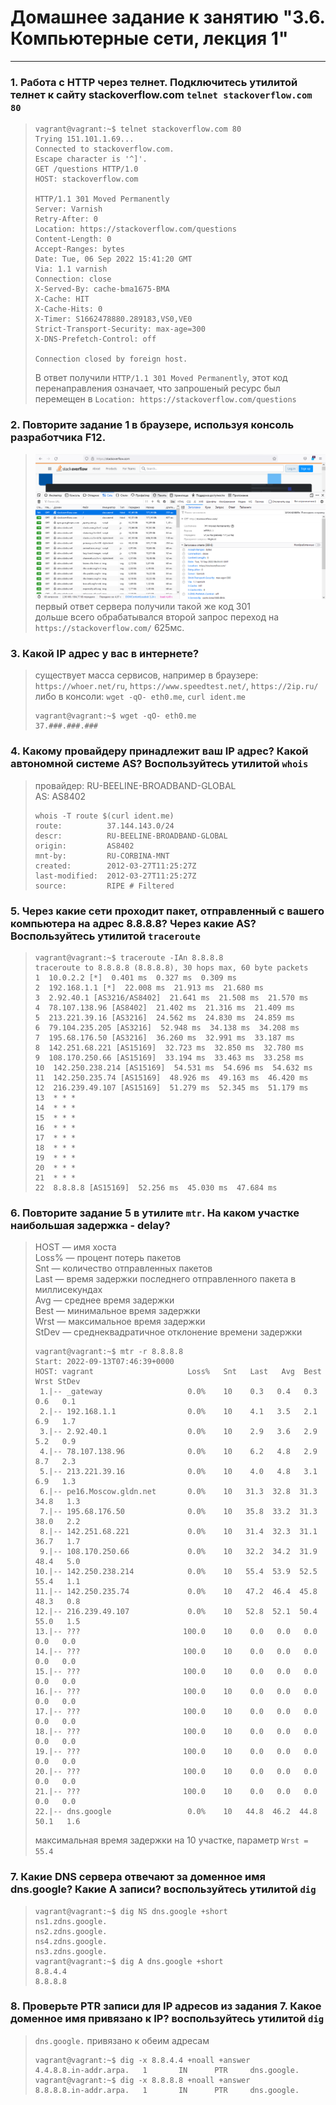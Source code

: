 # Домашнее задание к занятию "3.6. Компьютерные сети, лекция 1"

---
### 1. Работа c HTTP через телнет. Подключитесь утилитой телнет к сайту stackoverflow.com `telnet stackoverflow.com 80`
> ```commandline
> vagrant@vagrant:~$ telnet stackoverflow.com 80
> Trying 151.101.1.69...
> Connected to stackoverflow.com.
> Escape character is '^]'.
> GET /questions HTTP/1.0
> HOST: stackoverflow.com
> 
> HTTP/1.1 301 Moved Permanently
> Server: Varnish
> Retry-After: 0
> Location: https://stackoverflow.com/questions
> Content-Length: 0
> Accept-Ranges: bytes
> Date: Tue, 06 Sep 2022 15:41:20 GMT
> Via: 1.1 varnish
> Connection: close
> X-Served-By: cache-bma1675-BMA
> X-Cache: HIT
> X-Cache-Hits: 0
> X-Timer: S1662478880.289183,VS0,VE0
> Strict-Transport-Security: max-age=300
> X-DNS-Prefetch-Control: off
> 
> Connection closed by foreign host.
> ```
> В ответ получили `HTTP/1.1 301 Moved Permanently`, этот код перенаправления означает, что запрошеный ресурс был перемещен в `Location: https://stackoverflow.com/questions`
### 2. Повторите задание 1 в браузере, используя консоль разработчика F12.
> ![](./img/stackoverflow.PNG) 
> первый ответ сервера получили такой же код 301  
> дольше всего обрабатывался второй запрос переход на `https://stackoverflow.com/` 625мс.  
### 3. Какой IP адрес у вас в интернете?
> существует масса сервисов, например в браузере: `https://whoer.net/ru`, `https://www.speedtest.net/`, `https://2ip.ru/`  
> либо в консоли: `wget -qO- eth0.me`, `curl ident.me`
> ```commandline
> vagrant@vagrant:~$ wget -qO- eth0.me
> 37.###.###.###
> ```
### 4. Какому провайдеру принадлежит ваш IP адрес? Какой автономной системе AS? Воспользуйтесь утилитой `whois`
> провайдер: RU-BEELINE-BROADBAND-GLOBAL  
> AS: AS8402
> ```commandline
> whois -T route $(curl ident.me)
> route:          37.144.143.0/24
> descr:          RU-BEELINE-BROADBAND-GLOBAL
> origin:         AS8402
> mnt-by:         RU-CORBINA-MNT
> created:        2012-03-27T11:25:27Z
> last-modified:  2012-03-27T11:25:27Z
> source:         RIPE # Filtered
> ```
### 5. Через какие сети проходит пакет, отправленный с вашего компьютера на адрес 8.8.8.8? Через какие AS? Воспользуйтесь утилитой `traceroute`
> ```commandline
> vagrant@vagrant:~$ traceroute -IAn 8.8.8.8
> traceroute to 8.8.8.8 (8.8.8.8), 30 hops max, 60 byte packets
> 1  10.0.2.2 [*]  0.401 ms  0.327 ms  0.309 ms
> 2  192.168.1.1 [*]  22.008 ms  21.913 ms  21.680 ms
> 3  2.92.40.1 [AS3216/AS8402]  21.641 ms  21.508 ms  21.570 ms
> 4  78.107.138.96 [AS8402]  21.402 ms  21.316 ms  21.409 ms
> 5  213.221.39.16 [AS3216]  24.562 ms  24.830 ms  24.859 ms
> 6  79.104.235.205 [AS3216]  52.948 ms  34.138 ms  34.208 ms
> 7  195.68.176.50 [AS3216]  36.260 ms  32.991 ms  33.187 ms
> 8  142.251.68.221 [AS15169]  32.723 ms  32.850 ms  32.780 ms
> 9  108.170.250.66 [AS15169]  33.194 ms  33.463 ms  33.258 ms
> 10  142.250.238.214 [AS15169]  54.531 ms  54.696 ms  54.632 ms
> 11  142.250.235.74 [AS15169]  48.926 ms  49.163 ms  46.420 ms
> 12  216.239.49.107 [AS15169]  51.279 ms  52.345 ms  51.179 ms
> 13  * * *
> 14  * * *
> 15  * * *
> 16  * * *
> 17  * * *
> 18  * * *
> 19  * * *
> 20  * * *
> 21  * * *
> 22  8.8.8.8 [AS15169]  52.256 ms  45.030 ms  47.684 ms
> ```
### 6. Повторите задание 5 в утилите `mtr`. На каком участке наибольшая задержка - delay?
> HOST — имя хоста  
> Loss% — процент потерь пакетов  
> Snt — количество отправленных пакетов  
> Last — время задержки последнего отправленного пакета в миллисекундах  
> Avg — среднее время задержки  
> Best — минимальное время задержки  
> Wrst — максимальное время задержки  
> StDev — среднеквадратичное отклонение времени задержки  
> ```commandline
> vagrant@vagrant:~$ mtr -r 8.8.8.8
> Start: 2022-09-13T07:46:39+0000
> HOST: vagrant                     Loss%   Snt   Last   Avg  Best  Wrst StDev
>  1.|-- _gateway                   0.0%    10    0.3   0.4   0.3   0.6   0.1
>  2.|-- 192.168.1.1                0.0%    10    4.1   3.5   2.1   6.9   1.7
>  3.|-- 2.92.40.1                  0.0%    10    2.9   3.6   2.9   5.2   0.9
>  4.|-- 78.107.138.96              0.0%    10    6.2   4.8   2.9   8.7   2.3
>  5.|-- 213.221.39.16              0.0%    10    4.0   4.8   3.1   6.9   1.3
>  6.|-- pe16.Moscow.gldn.net       0.0%    10   31.3  32.8  31.3  34.8   1.3
>  7.|-- 195.68.176.50              0.0%    10   35.8  33.2  31.3  38.0   2.2
>  8.|-- 142.251.68.221             0.0%    10   31.4  32.3  31.1  36.7   1.7
>  9.|-- 108.170.250.66             0.0%    10   32.2  34.2  31.9  48.4   5.0
> 10.|-- 142.250.238.214            0.0%    10   55.4  53.9  52.5  55.4   1.1
> 11.|-- 142.250.235.74             0.0%    10   47.2  46.4  45.8  48.3   0.8
> 12.|-- 216.239.49.107             0.0%    10   52.8  52.1  50.4  55.0   1.5
> 13.|-- ???                       100.0    10    0.0   0.0   0.0   0.0   0.0
> 14.|-- ???                       100.0    10    0.0   0.0   0.0   0.0   0.0
> 15.|-- ???                       100.0    10    0.0   0.0   0.0   0.0   0.0
> 16.|-- ???                       100.0    10    0.0   0.0   0.0   0.0   0.0
> 17.|-- ???                       100.0    10    0.0   0.0   0.0   0.0   0.0
> 18.|-- ???                       100.0    10    0.0   0.0   0.0   0.0   0.0
> 19.|-- ???                       100.0    10    0.0   0.0   0.0   0.0   0.0
> 20.|-- ???                       100.0    10    0.0   0.0   0.0   0.0   0.0
> 21.|-- ???                       100.0    10    0.0   0.0   0.0   0.0   0.0
> 22.|-- dns.google                 0.0%    10   44.8  46.2  44.8  50.1   1.6
> ```
> максимальная время задержки на 10 участке, параметр `Wrst = 55.4`
### 7. Какие DNS сервера отвечают за доменное имя dns.google? Какие A записи? воспользуйтесь утилитой `dig`
> ```commandline
> vagrant@vagrant:~$ dig NS dns.google +short
> ns1.zdns.google.
> ns2.zdns.google.
> ns4.zdns.google.
> ns3.zdns.google.
> vagrant@vagrant:~$ dig A dns.google +short
> 8.8.4.4
> 8.8.8.8
> ```
### 8. Проверьте PTR записи для IP адресов из задания 7. Какое доменное имя привязано к IP? воспользуйтесь утилитой `dig`
> `dns.google.` привязано к обеим адресам
> ```commandline
>vagrant@vagrant:~$ dig -x 8.8.4.4 +noall +answer
> 4.4.8.8.in-addr.arpa.   1       IN      PTR     dns.google.
> vagrant@vagrant:~$ dig -x 8.8.8.8 +noall +answer
> 8.8.8.8.in-addr.arpa.   1       IN      PTR     dns.google.
> ```